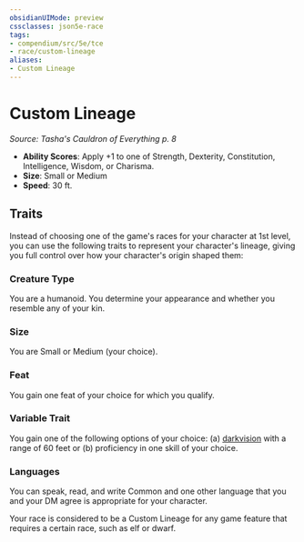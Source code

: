 ```yaml
---
obsidianUIMode: preview
cssclasses: json5e-race
tags:
- compendium/src/5e/tce
- race/custom-lineage
aliases:
- Custom Lineage
---
```

# Custom Lineage
*Source: Tasha's Cauldron of Everything p. 8*  


- **Ability Scores**: Apply +1 to one of Strength, Dexterity, Constitution, Intelligence, Wisdom, or Charisma.
- **Size**: Small or Medium
- **Speed**: 30 ft.

## Traits

Instead of choosing one of the game's races for your character at 1st level, you can use the following traits to represent your character's lineage, giving you full control over how your character's origin shaped them:

### Creature Type

You are a humanoid. You determine your appearance and whether you resemble any of your kin.

### Size

You are Small or Medium (your choice).

### Feat

You gain one feat of your choice for which you qualify.

### Variable Trait

You gain one of the following options of your choice: (a) [darkvision](senses.md#Darkvision) with a range of 60 feet or (b) proficiency in one skill of your choice.

### Languages

You can speak, read, and write Common and one other language that you and your DM agree is appropriate for your character.

Your race is considered to be a Custom Lineage for any game feature that requires a certain race, such as elf or dwarf.